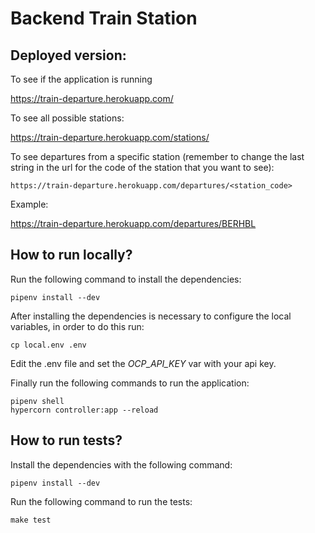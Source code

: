 # Backend Train Station

## Deployed version:

To see if the application is running

https://train-departure.herokuapp.com/

To see all possible stations:

https://train-departure.herokuapp.com/stations/

To see departures from a specific station (remember to change the last string in the url for the code of the station that you want to see):

```
https://train-departure.herokuapp.com/departures/<station_code>
```

Example:

https://train-departure.herokuapp.com/departures/BERHBL


## How to run locally?

Run the following command to install the dependencies:

```
pipenv install --dev
```

After installing the dependencies is necessary to configure the local variables, in order to do this run:

```
cp local.env .env
```

Edit the .env file and set the *OCP_API_KEY* var with your api key. 

Finally run the following commands to run the application:

```
pipenv shell
hypercorn controller:app --reload
```

## How to run tests?

Install the dependencies with the following command:
```
pipenv install --dev
```

Run the following command to run the tests:

```
make test
```
